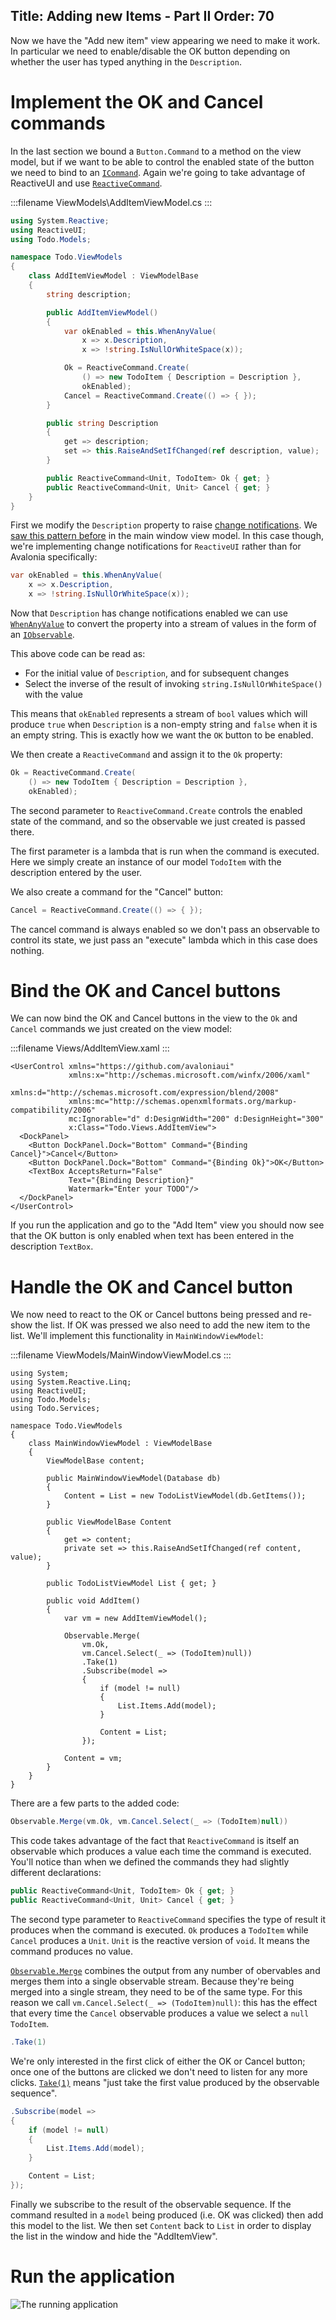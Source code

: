 Title: Adding new Items - Part II
Order: 70
---

Now we have the "Add new item" view appearing we need to make it work. In particular we need to
enable/disable the OK button depending on whether the user has typed anything in the `Description`.

# Implement the OK and Cancel commands

In the last section we bound a `Button.Command` to a method on the view model, but if we want to be
able to control the enabled state of the button we need to bind to an
[`ICommand`](/docs/binding/binding-to-commands). Again we're going to take advantage of ReactiveUI
and use [`ReactiveCommand`](https://reactiveui.net/docs/handbook/commands/).

:::filename
ViewModels\AddItemViewModel.cs
:::
```csharp
using System.Reactive;
using ReactiveUI;
using Todo.Models;

namespace Todo.ViewModels
{
    class AddItemViewModel : ViewModelBase
    {
        string description;

        public AddItemViewModel()
        {
            var okEnabled = this.WhenAnyValue(
                x => x.Description,
                x => !string.IsNullOrWhiteSpace(x));

            Ok = ReactiveCommand.Create(
                () => new TodoItem { Description = Description }, 
                okEnabled);
            Cancel = ReactiveCommand.Create(() => { });
        }

        public string Description
        {
            get => description;
            set => this.RaiseAndSetIfChanged(ref description, value);
        }

        public ReactiveCommand<Unit, TodoItem> Ok { get; }
        public ReactiveCommand<Unit, Unit> Cancel { get; }
    }
}
```

First we modify the `Description` property to raise
[change notifications](/docs/binding/change-notification). We [saw this pattern
before](/docs/tutorial/adding-new-items#swap-out-the-list-view-model) in the main window view
model. In this case though, we're implementing change notifications for `ReactiveUI` rather than
for Avalonia specifically:


```csharp
var okEnabled = this.WhenAnyValue(
    x => x.Description,
    x => !string.IsNullOrWhiteSpace(x));
```

Now that `Description` has change notifications enabled we can use
[`WhenAnyValue`](https://reactiveui.net/docs/handbook/when-any/) to convert the property into a
stream of values in the form of an
[`IObservable`](http://introtorx.com/Content/v1.0.10621.0/02_KeyTypes.html#KeyTypes).

This above code can be read as:

- For the initial value of `Description`, and for subsequent changes
- Select the inverse of the result of invoking `string.IsNullOrWhiteSpace()` with the value

This means that `okEnabled` represents a stream of `bool` values which will produce `true` when
`Description` is a non-empty string and `false` when it is an empty string. This is exactly how we
want the `OK` button to be enabled.

We then create a `ReactiveCommand` and assign it to the `Ok` property:

```csharp
Ok = ReactiveCommand.Create(
    () => new TodoItem { Description = Description }, 
    okEnabled);
```

The second parameter to `ReactiveCommand.Create` controls the enabled state of the command, and
so the observable we just created is passed there.

The first parameter is a lambda that is run when the command is executed. Here we simply create
an instance of our model `TodoItem` with the description entered by the user.

We also create a command for the "Cancel" button:

```csharp
Cancel = ReactiveCommand.Create(() => { });
```

The cancel command is always enabled so we don't pass an observable to control its state, we just
pass an "execute" lambda which in this case does nothing.

# Bind the OK and Cancel buttons

We can now bind the OK and Cancel buttons in the view to the `Ok` and `Cancel` commands we just
created on the view model:

:::filename
Views/AddItemView.xaml
:::
```xml{8-9}
<UserControl xmlns="https://github.com/avaloniaui"
             xmlns:x="http://schemas.microsoft.com/winfx/2006/xaml"
             xmlns:d="http://schemas.microsoft.com/expression/blend/2008"
             xmlns:mc="http://schemas.openxmlformats.org/markup-compatibility/2006"
             mc:Ignorable="d" d:DesignWidth="200" d:DesignHeight="300"
             x:Class="Todo.Views.AddItemView">
  <DockPanel>
    <Button DockPanel.Dock="Bottom" Command="{Binding Cancel}">Cancel</Button>
    <Button DockPanel.Dock="Bottom" Command="{Binding Ok}">OK</Button>
    <TextBox AcceptsReturn="False"
             Text="{Binding Description}"
             Watermark="Enter your TODO"/>
  </DockPanel>
</UserControl>

```

If you run the application and go to the "Add Item" view you should now see that the OK button is
only enabled when text has been entered in the description `TextBox`.

# Handle the OK and Cancel button

We now need to react to the OK or Cancel buttons being pressed and re-show the list. If OK was
pressed we also need to add the new item to the list. We'll implement this functionality in
`MainWindowViewModel`:

:::filename
ViewModels/MainWindowViewModel.cs
:::
```csharp{30-42}
using System;
using System.Reactive.Linq;
using ReactiveUI;
using Todo.Models;
using Todo.Services;

namespace Todo.ViewModels
{
    class MainWindowViewModel : ViewModelBase
    {
        ViewModelBase content;

        public MainWindowViewModel(Database db)
        {
            Content = List = new TodoListViewModel(db.GetItems());
        }

        public ViewModelBase Content
        {
            get => content;
            private set => this.RaiseAndSetIfChanged(ref content, value);
        }

        public TodoListViewModel List { get; }

        public void AddItem()
        {
            var vm = new AddItemViewModel();

            Observable.Merge(
                vm.Ok,
                vm.Cancel.Select(_ => (TodoItem)null))
                .Take(1)
                .Subscribe(model =>
                {
                    if (model != null)
                    {
                        List.Items.Add(model);
                    }

                    Content = List;
                });

            Content = vm;
        }
    }
}
```

There are a few parts to the added code:

```csharp
Observable.Merge(vm.Ok, vm.Cancel.Select(_ => (TodoItem)null))
```

This code takes advantage of the fact that `ReactiveCommand` is itself an observable which
produces a value each time the command is executed. You'll notice than when we defined the
commands they had slightly different declarations:

```csharp
public ReactiveCommand<Unit, TodoItem> Ok { get; }
public ReactiveCommand<Unit, Unit> Cancel { get; }
```

The second type parameter to `ReactiveCommand` specifies the type of result it produces when
the command is executed. `Ok` produces a `TodoItem` while `Cancel` produces a `Unit`. `Unit`
is the reactive version of `void`. It means the command produces no value.

[`Observable.Merge`](http://reactivex.io/documentation/operators/merge.html) combines the output
from any number of obervables and merges them into a single observable stream. Because they're
being merged into a single stream, they need to be of the same type. For this reason we call 
`vm.Cancel.Select(_ => (TodoItem)null)`: this has the effect that every time the `Cancel` 
observable produces a value we select a `null` `TodoItem`.

```csharp
.Take(1)
```

We're only interested in the first click of either the OK or Cancel button; once one of the buttons
are clicked we don't need to listen for any more clicks.
[`Take(1)`](http://reactivex.io/documentation/operators/take.html) means "just take the first value
produced by the observable sequence".

```csharp
.Subscribe(model =>
{
    if (model != null)
    {
        List.Items.Add(model);
    }

    Content = List;
});
```

Finally we subscribe to the result of the observable sequence. If the command resulted in a `model`
being produced (i.e. OK was clicked) then add this model to the list. We then set `Content` back to
`List` in order to display the list in the window and hide the "AddItemView".

# Run the application

![The running application](images/adding-new-items-2-run.gif)